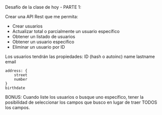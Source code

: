 Desafío de la clase de hoy - PARTE 1:

Crear una API Rest que me permita:

- Crear usuarios
- Actualizar total o parcialmente un usuario específico
- Obtener un listado de usuarios
- Obtener un usuario específico
- Eliminar un usuario por ID

Los usuarios tendrán las propiedades:
ID (hash o autoinc)
name
lastname
email

    address: {
        street
        number
    }
    birthdate

BONUS:
Cuando liste los usuarios o busque uno específico, tener la posibilidad de seleccionar los campos que busco en lugar de traer TODOS los campos.
